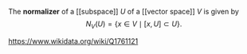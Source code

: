 The **normalizer** of a [[subspace]] $U$ of a [[vector space]] $V$ is given by $$N_V(U) = \{x\in V\mid [x,U]\subset U\}.$$

https://www.wikidata.org/wiki/Q1761121